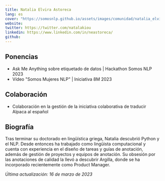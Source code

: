 ```yaml
---
title: Natalia Elvira Astoreca
lang: es
cover: "https://somosnlp.github.io/assets/images/comunidad/natalia_elvira.jpeg"
website: 
twitter: https://twitter.com/natalakiou
linkedin: https://www.linkedin.com/in/neastoreca/
github: 
---
```


## Ponencias

- Ask Me Anything sobre etiquetado de datos | Hackathon Somos NLP 2023
- Vídeo "Somos Mujeres NLP" | Iniciativa 8M 2023

## Colaboración

- Colaboración en la gestión de la iniciativa colaborativa de traducir Alpaca al español

## Biografía

Tras terminar su doctorado en lingüística griega, Natalia descubrió Python y el NLP. Desde entonces ha trabajado como lingüista computacional y cuenta con experiencia en el diseño de tareas y guías de anotación, además de gestión de proyectos y equipos de anotación. Su obsesión por las anotaciones de calidad la llevó a descubrir Argilla, donde se ha incorporado recientemente como Product Manager. 

*Última actualización: 16 de marzo de 2023*
